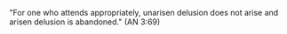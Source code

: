"For one who attends appropriately, unarisen delusion does not arise and arisen delusion is abandoned." (AN 3:69)
